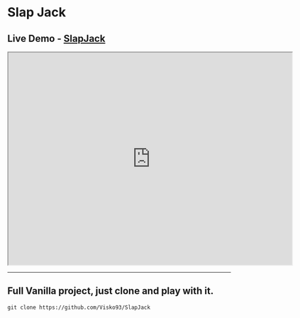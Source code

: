 # Slap Jack

## Live Demo - [SlapJack](https://slapjack-fepath.netlify.app/)

<iframe src="https://drive.google.com/file/d/16cepANPKkQunQ_35MwU9jMcn9YSX-S9A/preview" width="640" height="480"></iframe>

---

## Full Vanilla project, just clone and play with it.

```
git clone https://github.com/Visko93/SlapJack
```
